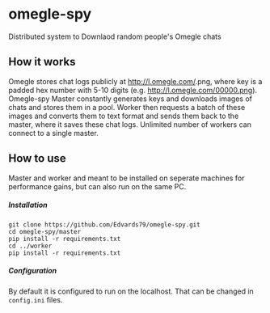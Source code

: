 # omegle-spy
Distributed system to Downlaod random people's Omegle chats
## How it works
Omegle stores chat logs publicly at http://l.omegle.com/<key>.png, where key is a padded hex number with 5-10 digits (e.g. http://l.omegle.com/00000.png). Omegle-spy Master constantly generates keys and downloads images of chats and stores them in a pool. Worker then requests a batch of these images and converts them to text format and sends them back to the master, where it saves these chat logs. Unlimited number of workers can connect to a single master.
## How to use
Master and worker and meant to be installed on seperate machines for performance gains, but can also run on the same PC.
##### Installation
```
git clone https://github.com/Edvards79/omegle-spy.git
cd omegle-spy/master
pip install -r requirements.txt
cd ../worker
pip install -r requirements.txt
```
##### Configuration
By default it is configured to run on the localhost. That can be changed in `config.ini` files.

